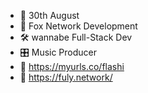 - 🎊 30th August
- 🦊 Fox Network Development
- 🛠 wannabe Full-Stack Dev
- 🎛 Music Producer
- 🔗 https://myurls.co/flashi
- 🦊 https://fuly.network/

<!---
FlashiFlasche/FlashiFlasche is a ✨ special ✨ repository because its `README.md` (this file) appears on your GitHub profile.
You can click the Preview link to take a look at your changes.
--->
